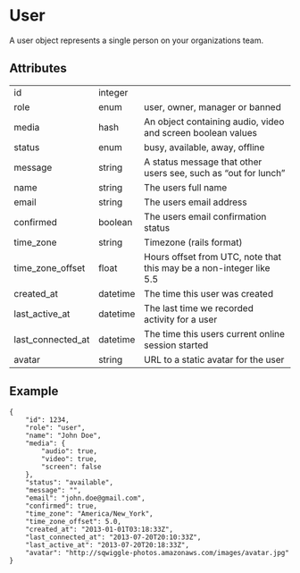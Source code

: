 # User
A user object represents a single person on your organizations team.

## Attributes
<table>
    <tr>
        <td>id</td>
        <td>integer</td>
        <td></td>
    </tr>
    <tr>
        <td>role</td>
        <td>enum</td>
        <td>user, owner, manager or banned</td>
    </tr>
    <tr>
        <td>media</td>
        <td>hash</td>
        <td>An object containing audio, video and screen boolean values</td>
    </tr>
    <tr>
        <td>status</td>
        <td>enum</td>
        <td>busy, available, away, offline</td>
    </tr>
    <tr>
        <td>message</td>
        <td>string</td>
        <td>A status message that other users see, such as “out for lunch”</td>
    </tr>
    <tr>
        <td>name</td>
        <td>string</td>
        <td>The users full name</td>
    </tr>
    <tr>
        <td>email</td>
        <td>string</td>
        <td>The users email address</td>
    </tr>
    <tr>
        <td>confirmed</td>
        <td>boolean</td>
        <td>The users email confirmation status</td>
    </tr>
    <tr>
        <td>time_zone</td>
        <td>string</td>
        <td>Timezone (rails format)</td>
    </tr>
    <tr>
        <td>time_zone_offset</td>
        <td>float</td>
        <td>Hours offset from UTC, note that this may be a non-integer like 5.5</td>
    </tr>
    <tr>
        <td>created_at</td>
        <td>datetime</td>
        <td>The time this user was created</td>
    </tr>
    <tr>
        <td>last_active_at</td>
        <td>datetime</td>
        <td>The last time we recorded activity for a user</td>
    </tr>
    <tr>
        <td>last_connected_at</td>
        <td>datetime</td>
        <td>The time this users current online session started</td>
    </tr>
    <tr>
        <td>avatar</td>
        <td>string</td>
        <td>URL to a static avatar for the user</td>
    </tr>
</table>

## Example

    {   
        "id": 1234,
        "role": "user",
        "name": "John Doe",
        "media": {
            "audio": true,
            "video": true,
            "screen": false
        },
        "status": "available",
        "message": "",
        "email": "john.doe@gmail.com",
        "confirmed": true,
        "time_zone": "America/New_York",
        "time_zone_offset": 5.0,
        "created_at": "2013-01-01T03:18:33Z",
        "last_connected_at": "2013-07-20T20:10:33Z",
        "last_active_at": "2013-07-20T20:18:33Z",
        "avatar": "http://sqwiggle-photos.amazonaws.com/images/avatar.jpg"
    }
